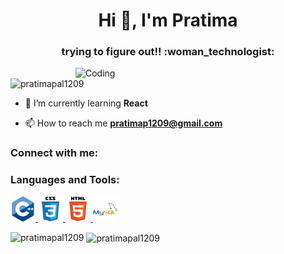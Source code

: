 



<h1 align="center">Hi 👋, I'm Pratima</h1>
<h3 align="center">trying to figure out!! :woman_technologist:</h3>
<img align="right" alt="Coding" width="400" src="https://thumbs.gfycat.com/CheerySeparateGoldeneye-size_restricted.gif" />

<p align="left"> <img src="https://komarev.com/ghpvc/?username=pratimapal1209&label=Profile%20views&color=0e75b6&style=flat" alt="pratimapal1209" /> </p>

- 🌱 I’m currently learning **React**

- 📫 How to reach me **pratimap1209@gmail.com**

<h3 align="left">Connect with me:</h3>
<p align="left">
</p>

<h3 align="left">Languages and Tools:</h3>



<p align="left"> <a href="https://www.w3schools.com/cpp/" target="_blank" rel="noreferrer"> 
  
  <img src="https://raw.githubusercontent.com/devicons/devicon/master/icons/cplusplus/cplusplus-original.svg" alt="cplusplus" width="40" height="40"/> </a> <a href="https://www.w3schools.com/css/" target="_blank" rel="noreferrer"> <img src="https://raw.githubusercontent.com/devicons/devicon/master/icons/css3/css3-original-wordmark.svg" alt="css3" width="40" height="40"/> </a> <a href="https://www.w3.org/html/" target="_blank" rel="noreferrer"> <img src="https://raw.githubusercontent.com/devicons/devicon/master/icons/html5/html5-original-wordmark.svg" alt="html5" width="40" height="40"/> </a> <a href="https://www.mysql.com/" target="_blank" rel="noreferrer"> <img src="https://raw.githubusercontent.com/devicons/devicon/master/icons/mysql/mysql-original-wordmark.svg" alt="mysql" width="40" height="40"/> </a> </p>

<p><img align="left" src="https://github-readme-stats.vercel.app/api/top-langs?username=pratimapal1209&show_icons=true&locale=en&layout=compact" alt="pratimapal1209" /></p>

<p>&nbsp;<img align="center" src="https://github-readme-stats.vercel.app/api?username=pratimapal1209&show_icons=true&locale=en" alt="pratimapal1209" /></p>
